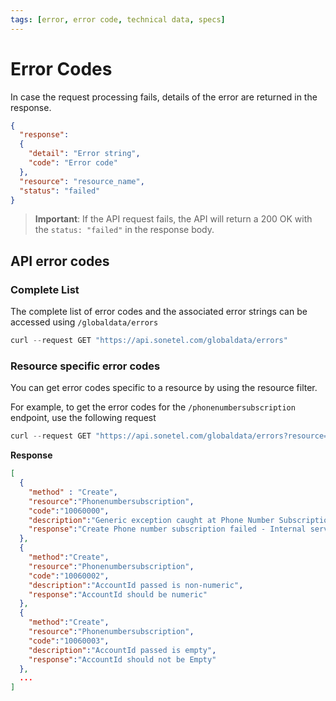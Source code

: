 ```yaml
---
tags: [error, error code, technical data, specs]
---
```


# Error Codes

In case the request processing fails, details of the error are
returned in the response.

```json
{
  "response":
  {
    "detail": "Error string",
    "code": "Error code"
  },
  "resource": "resource_name",
  "status": "failed"
}
```

> **Important**: If the API request fails, the API will return a 200 OK with the `status: "failed"` in the response body.

## API error codes

### Complete List

The complete list of error codes and the associated error strings can be accessed using `/globaldata/errors`

```c
curl --request GET "https://api.sonetel.com/globaldata/errors"
```

### Resource specific error codes
You can get error codes specific to a resource by using the resource filter.

For example, to get the error codes for the `/phonenumbersubscription` endpoint, use the following request

```c
curl --request GET "https://api.sonetel.com/globaldata/errors?resource=Phonenumbersubscription"
```


**Response**

```json
[
  {
    "method" : "Create",
    "resource":"Phonenumbersubscription",
    "code":"10060000",
    "description":"Generic exception caught at Phone Number Subscription controller",
    "response":"Create Phone number subscription failed - Internal server error"
  },
  {
    "method":"Create",
    "resource":"Phonenumbersubscription",
    "code":"10060002",
    "description":"AccountId passed is non-numeric",
    "response":"AccountId should be numeric"
  },
  {
    "method":"Create",
    "resource":"Phonenumbersubscription",
    "code":"10060003",
    "description":"AccountId passed is empty",
    "response":"AccountId should not be Empty"
  },
  ...
]
```